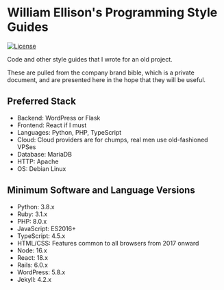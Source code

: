 # William Ellison's Programming Style Guides

[![License](https://img.shields.io/github/license/waellison/StyleGuides)](#)

Code and other style guides that I wrote for an old project.

These are pulled from the company brand bible, which is a private document, and are presented here in the hope that they will be useful.

## Preferred Stack

* Backend: WordPress or Flask
* Frontend: React if I must
* Languages: Python, PHP, TypeScript
* Cloud: Cloud providers are for chumps, real men use old-fashioned VPSes
* Database: MariaDB
* HTTP: Apache
* OS: Debian Linux

## Minimum Software and Language Versions

* Python: 3.8.x
* Ruby: 3.1.x
* PHP: 8.0.x
* JavaScript: ES2016+
* TypeScript: 4.5.x
* HTML/CSS: Features common to all browsers from 2017 onward
* Node: 16.x
* React: 18.x
* Rails: 6.0.x
* WordPress: 5.8.x
* Jekyll: 4.2.x

